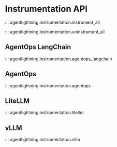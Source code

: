 # Instrumentation API

::: agentlightning.instrumentation.instrument_all

::: agentlightning.instrumentation.uninstrument_all

## AgentOps LangChain

::: agentlightning.instrumentation.agentops_langchain

## AgentOps

::: agentlightning.instrumentation.agentops

## LiteLLM

::: agentlightning.instrumentation.litellm

## vLLM

::: agentlightning.instrumentation.vllm
